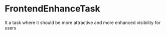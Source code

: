 # FrontendEnhanceTask
It a task where it should be more attractive and more enhanced visibility for users 

